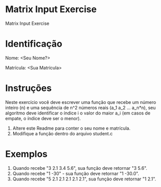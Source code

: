# Matrix Input Exercise
Matrix Input Exercise

# Identificação
Nome: <Seu Nome?>

Matrícula: <Sua Matrícula>

# Instruções
Neste exercício você deve escrever uma função que recebe um número inteiro (n) e uma sequência de n^2 números reais (a_1 a_2 ... a_n\*n), seu algoritmo deve identificar o índice i o valor do maior a_i (em casos de empate, o índice deve ser o menor).

1. Altere este Readme para conter o seu nome e matrícula.
2. Modifique a função dentro do arquivo student.c

# Exemplos
1. Quando recebe "3 2.1 3.4 5.6", sua função deve retornar "3 5.6".
2. Quando recebe "1 -30" - sua função deve retornar "1 -30.0".
3. Quando recebe "5 2.1 2.1 2.1 2.1 2.1", sua função deve retornar "1 2.1".

